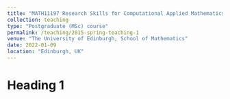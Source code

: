 ```yaml
---
title: "MATH11197 Research Skills for Computational Applied Mathematics"
collection: teaching
type: "Postgraduate (MSc) course"
permalink: /teaching/2015-spring-teaching-1
venue: "The University of Edinburgh, School of Mathematics"
date: 2022-01-09
location: "Edinburgh, UK"
---
```



Heading 1
======

